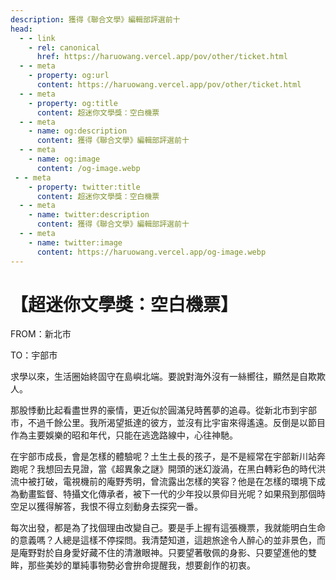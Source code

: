 ```yaml
---
description: 獲得《聯合文學》編輯部評選前十
head:
  - - link
    - rel: canonical
      href: https://haruowang.vercel.app/pov/other/ticket.html
  - - meta
    - property: og:url
      content: https://haruowang.vercel.app/pov/other/ticket.html
  - - meta
    - property: og:title
      content: 超迷你文學獎：空白機票
  - - meta
    - name: og:description
      content: 獲得《聯合文學》編輯部評選前十
  - - meta
    - name: og:image
      content: /og-image.webp
 - - meta
    - property: twitter:title
      content: 超迷你文學獎：空白機票
  - - meta
    - name: twitter:description
      content: 獲得《聯合文學》編輯部評選前十
  - - meta
    - name: twitter:image
      content: https://haruowang.vercel.app/og-image.webp
---
```


# 【超迷你文學獎：空白機票】

<p><Badge type="info" text="🌳 Evergreen" /></P>

FROM：新北市 

TO：宇部市

求學以來，生活圈始終固守在島嶼北端。要說對海外沒有一絲嚮往，顯然是自欺欺人。

那股悸動比起看盡世界的豪情，更近似於圓滿兒時舊夢的追尋。從新北市到宇部市，不過千餘公里。我所渴望抵達的彼方，並沒有比宇宙來得遙遠。反倒是以節目作為主要娛樂的昭和年代，只能在逃逸路線中，心往神馳。

在宇部市成長，會是怎樣的體驗呢？土生土長的孩子，是不是經常在宇部新川站奔跑呢？我想回去見證，當《超異象之謎》開頭的迷幻漩渦，在黑白轉彩色的時代洪流中被打破，電視機前的庵野秀明，曾流露出怎樣的笑容？他是在怎樣的環境下成為動畫監督、特攝文化傳承者，被下一代的少年投以景仰目光呢？如果飛到那個時空足以獲得解答，我恨不得立刻動身去探究一番。

每次出發，都是為了找個理由改變自己。要是手上握有這張機票，我就能明白生命的意義嗎？人總是這樣不停探問。我清楚知道，這趟旅途令人醉心的並非景色，而是庵野對於自身愛好藏不住的清澈眼神。只要望著敬佩的身影、只要望進他的雙眸，那些美妙的單純事物勢必會拚命提醒我，想要創作的初衷。